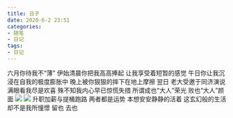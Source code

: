```yaml
---
title: 日子
date: 2020-6-2 23:51
categories:
- 随笔
- 日记
tags:
- 日记
---
```


六月你待我不“薄” 伊始清晨你把我高高捧起 让我享受着短暂的感觉 午日你让我沉浸在自我的极度膨胀中 晚上被你狠狠的摔下在地上摩擦
翌日 老大受邀于同济演说 满眼看我尽是欢喜  殊不知我内心早已惊慌失措  所谓成也“大人”荣光 败也“大人”颜面 
![](http://blog.feizhufanfan.top:18088/minio/images/blog/20220324234653.png)
![](http://blog.feizhufanfan.top:18088/minio/images/blog/20220324234807.png)
升职加薪与提桶跑路 两者都是运势
本想安安静静的活着 这玄幻般的生活却不是我所憧憬 
留也 去也